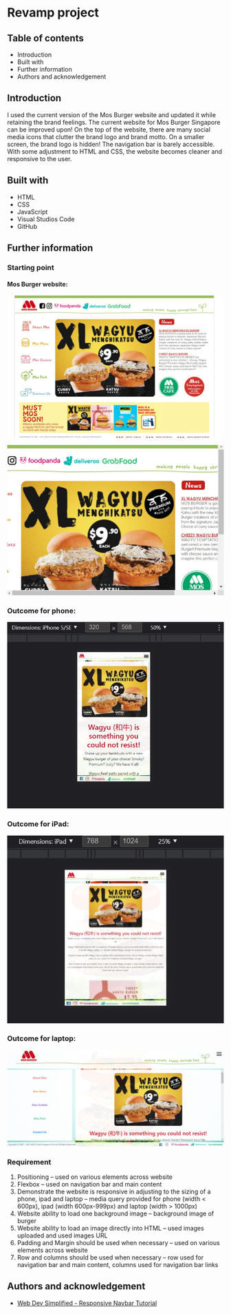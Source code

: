# Revamp project

## Table of contents

* Introduction
* Built with
* Further information
* Authors and acknowledgement

## Introduction

I used the current version of the Mos Burger website and updated it while retaining the brand feelings. The current website for Mos Burger Singapore can be improved upon! On the top of the website, there are many social media icons that clutter the brand logo and brand motto.  On a smaller screen, the brand logo is hidden! The navigation bar is barely accessible. With some adjustment to HTML and CSS, the website becomes cleaner and responsive to the user.

## Built with

* HTML
* CSS
* JavaScript
* Visual Studios Code
* GitHub

## Further information

### Starting point

#### Mos Burger website: 

![]( https://github.com/Sarah-Specialist/revamp-project/blob/9c436021a2e85bf761cc7bc8c7acf5c63f759e9e/images/mosburger-initial.jpg)

![](./images/mosburger-initial2.jpg)



### Outcome for phone:

![]( https://github.com/Sarah-Specialist/revamp-project/blob/2a81d281d741da89181e094eb7d95a0db665b0df/images/outcomePhone.jpg)

### Outcome for iPad:

![]( https://github.com/Sarah-Specialist/revamp-project/blob/2a81d281d741da89181e094eb7d95a0db665b0df/images/outcomeTablet.jpg)

### Outcome for laptop:

![]( https://github.com/Sarah-Specialist/revamp-project/blob/fe3bd5cc9cb7b1bf4033de4af799097979e48d81/images/outcome.jpg)

### Requirement

1.	Positioning – used on various elements across website
2.	Flexbox – used on navigation bar and main content
3.	Demonstrate the website is responsive in adjusting to the sizing of a phone, ipad and laptop – media query provided for phone (width < 600px), ipad (width 600px-999px) and laptop (width > 1000px)
4.	Website ability to load one background image – background image of burger
5.	Website ability to load an image directly into HTML – used images uploaded and used images URL
6.	Padding and Margin should be used when necessary – used on various elements across website
7.	Row and columns should be used when necessary – row used for navigation bar and main content, columns used for navigation bar links

## Authors and acknowledgement

* [Web Dev Simplified - Responsive Navbar Tutorial](https://www.youtube.com/watch?v=At4B7A4GOPg&t=4s)
